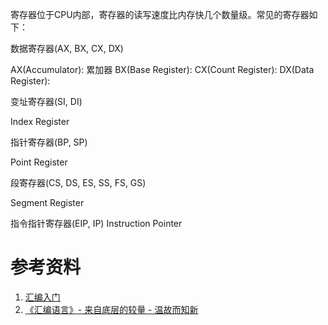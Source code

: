 寄存器位于CPU内部，寄存器的读写速度比内存快几个数量级。常见的寄存器如下：

数据寄存器(AX, BX, CX, DX)

AX(Accumulator): 累加器
BX(Base Register):
CX(Count Register):
DX(Data Register):


变址寄存器(SI, DI)

Index Register

指针寄存器(BP, SP)

Point Register

段寄存器(CS, DS, ES, SS, FS, GS)

Segment Register


指令指针寄存器(EIP, IP)
Instruction Pointer


# 参考资料
1. [汇编入门](https://www.jianshu.com/p/f7434bb2ce09)
2. [《汇编语言》- 来自底层的较量 - 温故而知新](https://www.cnblogs.com/yougewe/p/8011911.html)